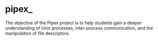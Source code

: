 # pipex_
The objective of the Pipex project is to help students gain a deeper understanding of Unix processes, inter-process communication, and the manipulation of file descriptors.
